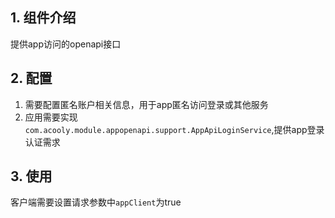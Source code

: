 ## 1. 组件介绍

提供app访问的openapi接口


## 2. 配置

1. 需要配置匿名账户相关信息，用于app匿名访问登录或其他服务
2. 应用需要实现`com.acooly.module.appopenapi.support.AppApiLoginService`,提供app登录认证需求

## 3. 使用

客户端需要设置请求参数中`appClient`为true
